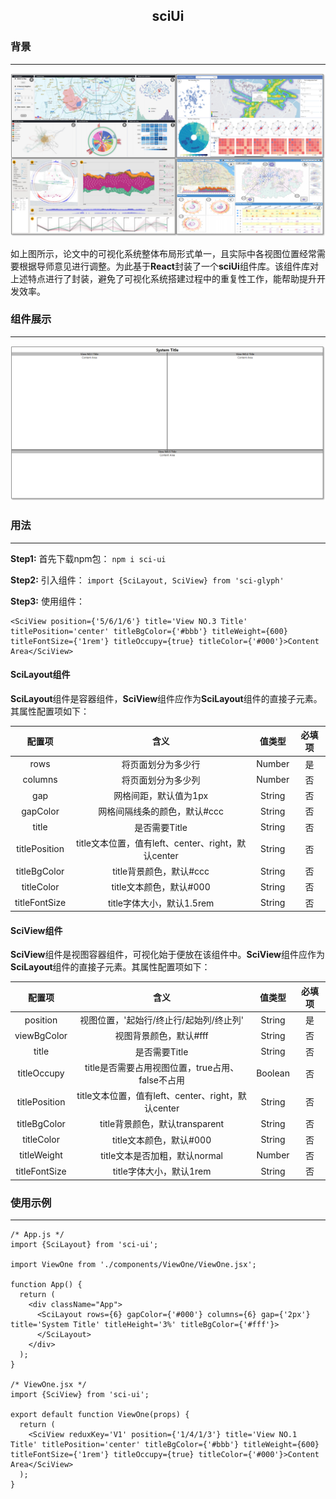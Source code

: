 <h2 align="center">sciUi</h2>

### 背景
***

<img src="https://raw.githubusercontent.com/xianghui-ma/staticImage/master/sci-ui1.png"/>

如上图所示，论文中的可视化系统整体布局形式单一，且实际中各视图位置经常需要根据导师意见进行调整。为此基于**React**封装了一个**sciUi**组件库。该组件库对上述特点进行了封装，避免了可视化系统搭建过程中的重复性工作，能帮助提升开发效率。

### 组件展示
***

<img src="https://raw.githubusercontent.com/xianghui-ma/staticImage/master/sci-ui2.png"/>

### 用法
***

**Step1:** 首先下载npm包：
`npm i sci-ui`

**Step2:** 引入组件：
`import {SciLayout, SciView} from 'sci-glyph'`

**Step3:** 使用组件：
```
<SciView position={'5/6/1/6'} title='View NO.3 Title' titlePosition='center' titleBgColor={'#bbb'} titleWeight={600} titleFontSize={'1rem'} titleOccupy={true} titleColor={'#000'}>Content Area</SciView>
```

#### SciLayout组件

**SciLayout**组件是容器组件，**SciView**组件应作为**SciLayout**组件的直接子元素。其属性配置项如下：

| 配置项 | 含义 | 值类型 | 必填项 |
| :----: | :----: | :----: | :----: |
| rows | 将页面划分为多少行 | Number | 是 |
| columns | 将页面划分为多少列 | Number | 否 |
| gap | 网格间距，默认值为1px | String | 否 |
| gapColor | 网格间隔线条的颜色，默认#ccc | String | 否 |
| title | 是否需要Title | String | 否 |
| titlePosition | title文本位置，值有left、center、right，默认center | String | 否 |
| titleBgColor | title背景颜色，默认#ccc | String | 否 |
| titleColor | title文本颜色，默认#000 | String | 否 |
| titleFontSize | title字体大小，默认1.5rem | String | 否 |

#### SciView组件

**SciView**组件是视图容器组件，可视化始于便放在该组件中。**SciView**组件应作为**SciLayout**组件的直接子元素。其属性配置项如下：

| 配置项 | 含义 | 值类型 | 必填项 |
| :----: | :----: | :----: | :----: |
| position | 视图位置，'起始行/终止行/起始列/终止列' | String | 是 |
| viewBgColor | 视图背景颜色，默认#fff | String | 否 |
| title | 是否需要Title | String | 否 |
| titleOccupy | title是否需要占用视图位置，true占用、false不占用 | Boolean | 否 |
| titlePosition | title文本位置，值有left、center、right，默认center | String | 否 |
| titleBgColor | title背景颜色，默认transparent | String | 否 |
| titleColor | title文本颜色，默认#000 | String | 否 |
| titleWeight | title文本是否加粗，默认normal | Number | 否 |
| titleFontSize | title字体大小，默认1rem | String | 否 |

### 使用示例
***

```
/* App.js */
import {SciLayout} from 'sci-ui';

import ViewOne from './components/ViewOne/ViewOne.jsx';

function App() {
  return (
    <div className="App">
      <SciLayout rows={6} gapColor={'#000'} columns={6} gap={'2px'} title='System Title' titleHeight='3%' titleBgColor={'#fff'}>
      </SciLayout>
    </div>
  );
}

/* ViewOne.jsx */
import {SciView} from 'sci-ui';

export default function ViewOne(props) {
  return (
    <SciView reduxKey='V1' position={'1/4/1/3'} title='View NO.1 Title' titlePosition='center' titleBgColor={'#bbb'} titleWeight={600} titleFontSize={'1rem'} titleOccupy={true} titleColor={'#000'}>Content Area</SciView>
  );
}
```
